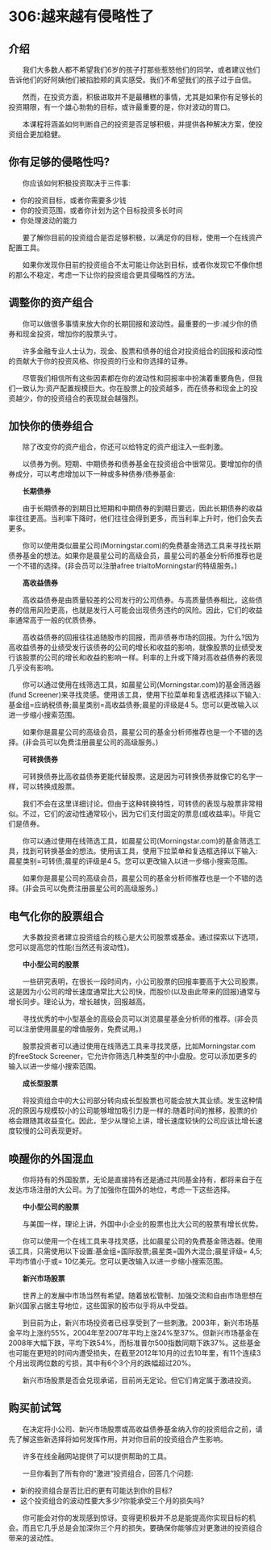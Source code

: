 # 306:越来越有侵略性了
## 介绍

　　我们大多数人都不希望我们6岁的孩子打那些惹怒他们的同学，或者建议他们告诉他们的好阿姨他们被掐脸颊的真实感受。我们不希望我们的孩子过于自信。

　　然而，在投资方面，积极进取并不是最糟糕的事情，尤其是如果你有足够长的投资期限，有一个雄心勃勃的目标，或许最重要的是，你对波动的胃口。

　　本课程将涵盖如何判断自己的投资是否足够积极，并提供各种解决方案，使投资组合更加稳健。

## 你有足够的侵略性吗?

　　你应该如何积极投资取决于三件事:

* 你的投资目标，或者你需要多少钱
* 你的投资范围，或者你计划为这个目标投资多长时间
* 你处理波动的能力

　　要了解你目前的投资组合是否足够积极，以满足你的目标，使用一个在线资产配置工具。

　　如果你发现你目前的投资组合不太可能让你达到目标，或者你发现它不像你想的那么不稳定，考虑一下让你的投资组合更具侵略性的方法。

## 调整你的资产组合

　　你可以做很多事情来放大你的长期回报和波动性。最重要的一步:减少你的债券和现金投资，增加你的股票头寸。

　　许多金融专业人士认为，现金、股票和债券的组合对投资组合的回报和波动性的贡献大于你的投资风格、你投资的行业和你选择的证券。

　　尽管我们相信所有这些因素都在你的波动性和回报率中扮演着重要角色，但我们一致认为:资产配置规模巨大。你在股票上的投资越多，而在债券和现金上的投资越少，你的投资组合的表现就会越强烈。

## 加快你的债券组合

　　除了改变你的资产组合，你还可以给特定的资产组注入一些刺激。

　　以债券为例。短期、中期债券和债券基金在投资组合中很常见。要增加你的债券成分，可以考虑增加以下一种或多种债券/债券基金:

　　**长期债券**

　　由于长期债券的到期日比短期和中期债券的到期日要远，因此长期债券的收益率往往更高。当利率下降时，他们往往会得到更多，而当利率上升时，他们会失去更多。

　　你可以使用类似晨星公司(Morningstar.com)的免费基金筛选工具来寻找长期债券基金的想法。如果你是晨星公司的高级会员，晨星公司的基金分析师推荐也是一个不错的选择。(非会员可以注册afree trialtoMorningstar的特级服务。)

　　**高收益债券**

　　高收益债券是由质量较差的公司发行的公司债券。与高质量债券相比，这些债券的信用风险更高，也就是发行人可能会出现债务违约的风险。因此，它们的收益率通常高于一般的优质债券。

　　高收益债券的回报往往追随股市的回报，而非债券市场的回报。为什么?因为高收益债券的业绩受发行该债券的公司的增长和收益的影响，就像股票的业绩受发行该股票的公司的增长和收益的影响一样。利率的上升或下降对高收益债券的表现几乎没有影响。

　　你可以通过使用在线筛选工具，如晨星公司(Morningstar.com)的基金筛选器(fund Screener)来寻找灵感。使用该工具，使用下拉菜单和复选框选择以下输入:基金组=应纳税债券;晨星类别=高收益债券;晨星的评级是4 5。您可以更改输入以进一步缩小搜索范围。

　　如果你是晨星公司的高级会员，晨星公司的基金分析师推荐也是一个不错的选择。(非会员可以免费注册晨星公司的高级服务。)

　　**可转换债券**

　　可转换债券比高收益债券更能代替股票。这是因为可转换债券就像它的名字一样，可以转换成股票。

　　我们不会在这里详细讨论。但由于这种转换特性，可转债的表现与股票非常相似。不过，它们的波动性通常较小，因为它们支付固定的票息(或收益率)。毕竟它们是债券。

　　你可以通过使用在线筛选工具，如晨星公司(Morningstar.com)的基金筛选工具，找到可转换基金的想法。使用该工具，使用下拉菜单和复选框选择以下输入:晨星类别=可转债;晨星的评级是4 5。您可以更改输入以进一步缩小搜索范围。

　　如果你是晨星公司的高级会员，晨星公司的基金分析师推荐也是一个不错的选择。(非会员可以免费注册晨星公司的高级服务。)

## 电气化你的股票组合

　　大多数投资者建立投资组合的核心是大公司股票或基金。通过探索以下选项，您可以提高您的性能(当然还有波动性)。

　　**中小型公司的股票**

　　一些研究表明，在很长一段时间内，小公司股票的回报率要高于大公司股票。这是因为小公司的增长速度通常比大公司快，而股价(以及由此带来的回报)通常与增长同步。理论认为，增长越快，回报越高。

　　寻找优秀的中小型基金的高级会员可以浏览晨星基金分析师的推荐。(非会员可以注册使用晨星的增值服务，免费试用。)

　　股票投资者可以通过使用在线筛选工具来寻找灵感，比如Morningstar.com的freeStock Screener，它允许你筛选几种类型的中小盘股。您可以添加更多的输入以进一步缩小搜索范围。

　　**成长型股票**

　　将投资组合中的大公司部分转向成长型股票也可能会放大其业绩。发生这种情况的原因与规模较小的公司能够增加吸引力是一样的:随着时间的推移，股票的价格会跟随其收益变化。因此，至少从理论上讲，增长速度较快的公司应该比增长速度较慢的公司表现更好。

## 唤醒你的外国混血

　　你将持有的外国股票，无论是直接持有还是通过共同基金持有，都将来自于在发达市场注册的大公司。为了加强你在国外的地位，考虑一下这些选择。

　　**中小型公司的股票**

　　与美国一样，理论上讲，外国中小企业的股票也比大公司的股票有增长优势。

　　你可以使用一个在线工具来寻找灵感，比如晨星公司的免费基金筛选器。使用该工具，只需使用以下设置:基金组=国际股票;晨星类=国外大混合;晨星评级= 4,5;平均市值小于或= 10亿美元。您可以更改输入以进一步缩小搜索范围。

　　**新兴市场股票**

　　世界上的发展中市场当然有希望。随着放松管制、加强交流和自由市场思想在新兴国家占据主导地位，这些国家的股市似乎将从中受益。

　　到目前为止，新兴市场投资者已经享受到了一些刺激。2003年，新兴市场基金平均上涨约55%，2004年至2007年平均上涨24%至37%。但新兴市场基金在2008年大幅下跌，平均下跌54%，而标准普尔500指数同期下跌37%。这些基金也可能在更短的时间内遭受损失，在截至2012年10月的过去10年里，有11个连续3个月出现两位数的亏损，其中有6个3个月的跌幅超过20%。

　　新兴市场股票是否会兑现承诺，目前尚无定论。但它们肯定属于激进投资。

## 购买前试驾

　　在决定将小公司、新兴市场股票或高收益债券基金纳入你的投资组合之前，请先了解这些新选择将如何发挥作用，并对你目前的投资组合产生影响。

　　许多在线金融网站提供了可以提供帮助的工具。

　　一旦你看到了所有你的“激进”投资组合，回答几个问题:

* 新的投资组合是否比旧的更有可能达到你的目标?
* 这个投资组合的波动性要大多少?你能承受三个月的损失吗?

　　你可能会对你的发现感到惊讶。变得更积极并不总是能提高你实现目标的机会。而且它几乎总是会加深你三个月的损失。要确保你能够应对更激进的投资组合带来的波动性。
